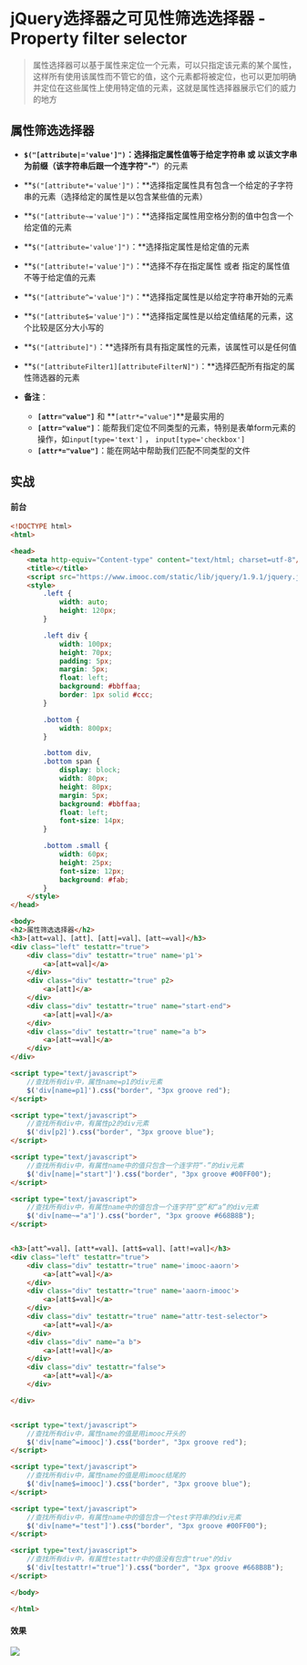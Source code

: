 # jQuery选择器之可见性筛选选择器 - Property filter selector

> 属性选择器可以基于属性来定位一个元素，可以只指定该元素的某个属性，这样所有使用该属性而不管它的值，这个元素都将被定位，也可以更加明确并定位在这些属性上使用特定值的元素，这就是属性选择器展示它们的威力的地方

## 属性筛选选择器

* **`$("[attribute|='value']")`：**选择指定属性值等于给定字符串 或 以该文字串为前缀（该字符串后跟一个连字符**"-"**）的元素

* **`$("[attribute*='value']")`：**选择指定属性具有包含一个给定的子字符串的元素（选择给定的属性是以包含某些值的元素）

* **`$("[attribute~='value']")`：**选择指定属性用空格分割的值中包含一个给定值的元素

* **`$("[attribute='value']")`：**选择指定属性是给定值的元素

* **`$("[attribute!='value']")`：**选择不存在指定属性 或者 指定的属性值不等于给定值的元素

* **`$("[attribute^='value']")`：**选择指定属性是以给定字符串开始的元素

* **`$("[attribute$='value']")`：**选择指定属性是以给定值结尾的元素，这个比较是区分大小写的

* **`$("[attribute]")`：**选择所有具有指定属性的元素，该属性可以是任何值

* **`$("[attributeFilter1][attributeFilterN]")`：**选择匹配所有指定的属性筛选器的元素

* **备注**：

	* **`[attr="value"]`** 和 **`[attr*="value"]`**是最实用的
	* **`[attr="value"]`**：能帮我们定位不同类型的元素，特别是表单form元素的操作，如`input[type='text']` ， `input[type='checkbox']`
	* **`[attr*="value"]`**：能在网站中帮助我们匹配不同类型的文件

## 实战

#### 前台

```html
<!DOCTYPE html>
<html>

<head>
    <meta http-equiv="Content-type" content="text/html; charset=utf-8"/>
    <title></title>
    <script src="https://www.imooc.com/static/lib/jquery/1.9.1/jquery.js"></script>
    <style>
        .left {
            width: auto;
            height: 120px;
        }

        .left div {
            width: 100px;
            height: 70px;
            padding: 5px;
            margin: 5px;
            float: left;
            background: #bbffaa;
            border: 1px solid #ccc;
        }

        .bottom {
            width: 800px;
        }

        .bottom div,
        .bottom span {
            display: block;
            width: 80px;
            height: 80px;
            margin: 5px;
            background: #bbffaa;
            float: left;
            font-size: 14px;
        }

        .bottom .small {
            width: 60px;
            height: 25px;
            font-size: 12px;
            background: #fab;
        }
    </style>
</head>

<body>
<h2>属性筛选选择器</h2>
<h3>[att=val]、[att]、[att|=val]、[att~=val]</h3>
<div class="left" testattr="true">
    <div class="div" testattr="true" name='p1'>
        <a>[att=val]</a>
    </div>
    <div class="div" testattr="true" p2>
        <a>[att]</a>
    </div>
    <div class="div" testattr="true" name="start-end">
        <a>[att|=val]</a>
    </div>
    <div class="div" testattr="true" name="a b">
        <a>[att~=val]</a>
    </div>
</div>

<script type="text/javascript">
    //查找所有div中，属性name=p1的div元素
    $('div[name=p1]').css("border", "3px groove red");
</script>

<script type="text/javascript">
    //查找所有div中，有属性p2的div元素
    $('div[p2]').css("border", "3px groove blue");
</script>

<script type="text/javascript">
    //查找所有div中，有属性name中的值只包含一个连字符“-”的div元素
    $('div[name|="start"]').css("border", "3px groove #00FF00");
</script>

<script type="text/javascript">
    //查找所有div中，有属性name中的值包含一个连字符“空”和“a”的div元素
    $('div[name~="a"]').css("border", "3px groove #668B8B");
</script>


<h3>[att^=val]、[att*=val]、[att$=val]、[att!=val]</h3>
<div class="left" testattr="true">
    <div class="div" testattr="true" name='imooc-aaorn'>
        <a>[att^=val]</a>
    </div>
    <div class="div" testattr="true" name='aaorn-imooc'>
        <a>[att$=val]</a>
    </div>
    <div class="div" testattr="true" name="attr-test-selector">
        <a>[att*=val]</a>
    </div>
    <div class="div" name="a b">
        <a>[att!=val]</a>
    </div>
    <div class="div" testattr="false">
        <a>[att*=val]</a>
    </div>

</div>


<script type="text/javascript">
    //查找所有div中，属性name的值是用imooc开头的
    $('div[name^=imooc]').css("border", "3px groove red");
</script>

<script type="text/javascript">
    //查找所有div中，属性name的值是用imooc结尾的
    $('div[name$=imooc]').css("border", "3px groove blue");
</script>

<script type="text/javascript">
    //查找所有div中，有属性name中的值包含一个test字符串的div元素
    $('div[name*="test"]').css("border", "3px groove #00FF00");
</script>

<script type="text/javascript">
    //查找所有div中，有属性testattr中的值没有包含"true"的div
    $('div[testattr!="true"]').css("border", "3px groove #668B8B");
</script>

</body>

</html>
```

#### 效果

![](https://i.imgur.com/OEPUsOx.png)
